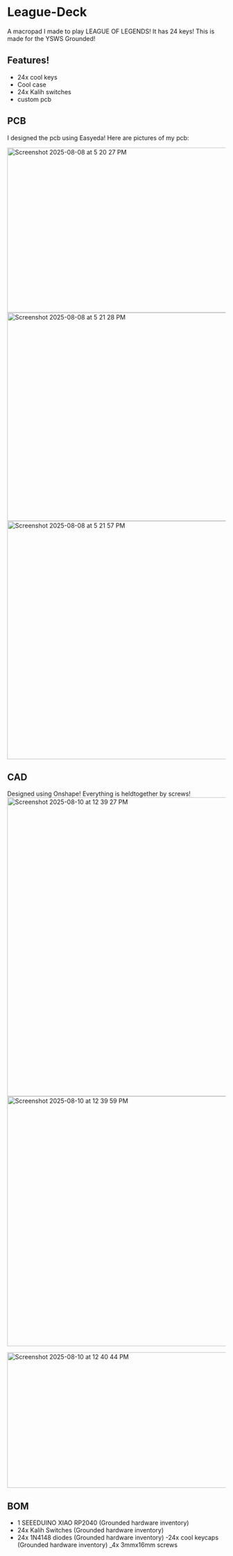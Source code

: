 # League-Deck

A macropad I made to play LEAGUE OF LEGENDS! It has 24 keys! This is made for the YSWS Grounded!


## Features!
- 24x cool keys
- Cool case
- 24x Kalih switches
- custom pcb

## PCB
I designed the pcb using Easyeda!
Here are pictures of my pcb:

<img width="927" height="381" alt="Screenshot 2025-08-08 at 5 20 27 PM" src="https://github.com/user-attachments/assets/27391181-bb39-4887-aa0c-951a52cbedc8" />
<img width="831" height="481" alt="Screenshot 2025-08-08 at 5 21 28 PM" src="https://github.com/user-attachments/assets/95fa95e8-bd7f-48a4-9d38-9ebec0bdeb2a" />
<img width="921" height="550" alt="Screenshot 2025-08-08 at 5 21 57 PM" src="https://github.com/user-attachments/assets/557fb6de-3736-42f8-a17c-d013fe6487a9" />



## CAD
Designed using Onshape! Everything is heldtogether by screws!
<img width="1120" height="690" alt="Screenshot 2025-08-10 at 12 39 27 PM" src="https://github.com/user-attachments/assets/cc706f56-3fd6-458a-9824-1559adb59b55" />
<img width="900" height="577" alt="Screenshot 2025-08-10 at 12 39 59 PM" src="https://github.com/user-attachments/assets/9f15e5ce-4217-4663-af53-8b04293e317b" />

<img width="1104" height="313" alt="Screenshot 2025-08-10 at 12 40 44 PM" src="https://github.com/user-attachments/assets/292e5922-0bc9-4c5a-bfdd-5100edb8668f" />




## BOM
- 1 SEEEDUINO XIAO RP2040 (Grounded hardware inventory)
- 24x  Kalih Switches (Grounded hardware inventory)
- 24x 1N4148 diodes (Grounded hardware inventory)
-24x cool keycaps (Grounded hardware inventory)
_4x 3mmx16mm screws
  
